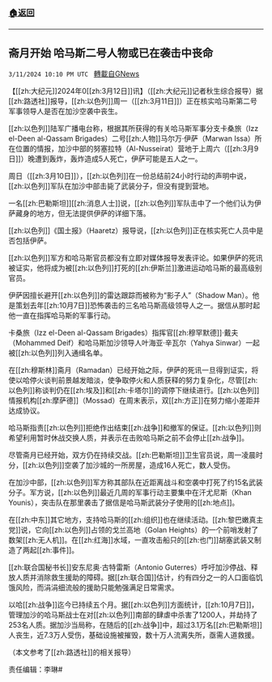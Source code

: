 ###  [:house:返回](README.md)
---


## 斋月开始 哈马斯二号人物或已在袭击中丧命
`3/11/2024 10:10 PM UTC ` [轉載自GNews](https://gnews.org/articles/2385420)

【[[zh:大纪元]]2024年0[[zh:3月12日]]讯】（[[zh:大纪元]]记者秋生综合报导）据[[zh:路透社]]报导，[[zh:以色列]]周一（[[zh:3月11日]]）正在核实哈马斯第二号军事领导人是否在加沙空袭中丧生。

[[zh:以色列]]陆军广播电台称，根据其所获得的有关哈马斯军事分支卡桑旅（Izz el-Deen al-Qassam Brigades）二号[[zh:人物]]马尔万‧伊萨（Marwan Issa）所在位置的情报，加沙中部的努塞拉特（Al-Nusseirat）营地于上周六（[[zh:3月9日]]）晚遭到轰炸，轰炸造成5人死亡，伊萨可能是五人之一。

周日（[[zh:3月10日]]），[[zh:以色列]]在一份总结前24小时行动的声明中说，[[zh:以色列]]军队在加沙中部击毙了武装分子，但没有提到营地。

一名[[zh:巴勒斯坦]][[zh:消息人士]]说，[[zh:以色列]]军队击中了一个他们认为伊萨藏身的地方，但无法提供伊萨的详细下落。

[[zh:以色列]]《国土报》（Haaretz）报导说，[[zh:以色列]]正在核实死亡人员中是否包括伊萨。

[[zh:以色列]]军方和哈马斯官员都没有立即对媒体报导发表评论。如果伊萨的死讯被证实，他将成为被[[zh:以色列]]打死的[[zh:伊斯兰]]激进运动哈马斯的最高级别官员。

伊萨因擅长避开[[zh:以色列]]的雷达跟踪而被称为“影子人”（Shadow Man）。他是策划去年[[zh:10月7日]]恐怖袭击的三名哈马斯高级领导人之一。据信从那时起他一直在指挥哈马斯的军事行动。

卡桑旅（Izz el-Deen al-Qassam Brigades）指挥官[[zh:穆罕默德]]‧戴夫（Mohammed Deif）和哈马斯加沙领导人叶海亚‧辛瓦尔（Yahya Sinwar）一起被[[zh:以色列]]列入通缉名单。

在[[zh:穆斯林]]斋月（Ramadan）已经开始之际，伊萨的死讯一旦得到证实，将使以哈停火谈判前景越发暗淡，使争取停火和人质获释的努力复杂化，尽管[[zh:以色列]]称谈判仍在[[zh:埃及]]和[[zh:卡塔尔]]的调停下继续进行。[[zh:以色列]]情报机构[[zh:摩萨德]]（Mossad）在周末表示，双[[zh:方正]]在努力缩小差距并达成协议。

哈马斯指责[[zh:以色列]]拒绝作出结束[[zh:战争]]和撤军的保证。[[zh:以色列]]则希望利用暂时休战交换人质，并表示在击败哈马斯之前不会停止[[zh:战争]]。

尽管斋月已经开始，双方仍在持续交战。[[zh:巴勒斯坦]]卫生官员说，周一凌晨时分，[[zh:以色列]]空袭了加沙城的一所房屋，造成16人死亡，数人受伤。

在加沙中部，[[zh:以色列]]军方称其部队在近距离战斗和空袭中打死了约15名武装分子。军方说，[[zh:以色列]]最近几周的军事行动主要集中在汗尤尼斯（Khan Younis），突击队在那里袭击了据信是哈马斯武装分子使用的[[zh:地点]]。

在[[zh:中东]]其它地方，支持哈马斯的[[zh:组织]]也在继续活动。[[zh:黎巴嫩真主党]]说，它向[[zh:以色列]]占领的戈兰高地（Golan Heights）的一个前哨发射了数架[[zh:无人机]]。在[[zh:红海]]水域，一直攻击船只的[[zh:也门]]胡塞武装又制造了两起[[zh:事件]]。

[[zh:联合国秘书长]]安东尼奥‧古特雷斯（Antonio Guterres）呼吁加沙停战、释放人质并消除救生援助的障碍。据[[zh:联合国]]估计，约有四分之一的人口面临饥饿风险，而涓涓细流般的援助只能勉强满足日常需求。

以哈[[zh:战争]]迄今已持续五个月。据[[zh:以色列]]方面统计，[[zh:10月7日]]，管理加沙的哈马斯战士在对[[zh:以色列]]南部的肆虐中杀害了1200人，并劫持了253名人质。据加沙当局称，在随后的[[zh:战争]]中，超过3.1万名[[zh:巴勒斯坦]]人丧生，近7.3万人受伤，基础设施被摧毁，数十万人流离失所，亟需人道救援。

（本文参考了[[zh:路透社]]的相关报导）

责任编辑：李琳#
